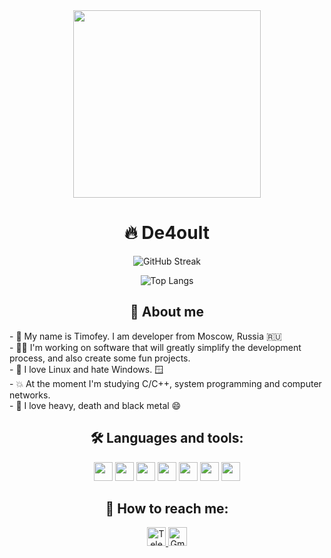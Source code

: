 <div id="header" align="center" r>
  <img src="https://cdn.myportfolio.com/2fcfcb103788251450a8304378dffded/a62c047f-8369-493c-ab14-71ef51bebc55_rw_1200.gif?h=e8c7ce55b326319eaca316cc1e74518f" width="300"/>
</div>


<h1 align="center"> 🔥 De4oult</h1>

<div id="stats" align="center">
  
  ![GitHub Streak](https://streak-stats.demolab.com?user=De4oult&theme=tokyonight&hide_border=true&date_format=j%20M%5B%20Y%5D)
  
  ![Top Langs](https://github-readme-stats.vercel.app/api/top-langs/?username=de4oult&layout=compact&theme=tokyonight&hide_border=true)
</div>

<div align="center">
    <h2> 👋 About me</h2>
    <div align="left">
    - 👋 My name is Timofey. I am developer from Moscow, Russia 🇷🇺 <br>
    - 👨‍💻 I'm working on software that will greatly simplify the development process, and also create some fun projects. <br>
    - 🐧	I love Linux and hate Windows. 🪟 <br>
    - 💥 At the moment I'm studying C/C++, system programming and computer networks. <br>
    - 🤘 I love heavy, death and black metal 😄 <br>
    </div>
</div>

<div id="badges" align="center">
    <h2> 🛠️ Languages and tools: </h2>
    <img src="https://img.shields.io/badge/-PYTHON-black?style=for-the-badge&logo=python" height="30" />
    <img src="https://img.shields.io/badge/-RUST-black?style=for-the-badge&logo=rust" height="30" />
    <img src="https://img.shields.io/badge/-GO-black?style=for-the-badge&logo=go" height="30" />
    <img src="https://img.shields.io/badge/-GIT-black?style=for-the-badge&logo=git" height="30" />
    <img src="https://img.shields.io/badge/-GITHUB-black?style=for-the-badge&logo=github" height="30" />
    <img src="https://img.shields.io/badge/-KALI-black?style=for-the-badge&logo=kalilinux" height="30" />
    <img src="https://img.shields.io/badge/-LINUX-black?style=for-the-badge&logo=linux" height="30" />
</div>


<h2 align="center"> 📮 How to reach me:</h2>
<div id="social" align="center">
    <a href="https://t.me/de4oult">
        <img src="https://img.shields.io/badge/-Telegram-informational?style=for-the-badge&logo=telegram" alt="Telegram Badge" height="30" />
    </a>
    <img src="https://img.shields.io/badge/-kayra.dist@gmail.com-informational?style=for-the-badge&logo=gmail" alt="Gmail Badge" height="30" />
</div>
